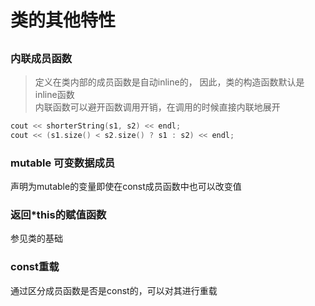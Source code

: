 # 类的其他特性
##
### 内联成员函数
>定义在类内部的成员函数是自动inline的， 因此，类的构造函数默认是inline函数<br>
>内联函数可以避开函数调用开销，在调用的时候直接内联地展开
```cpp
cout << shorterString(s1, s2) << endl;
cout << (s1.size() < s2.size() ? s1 : s2) << endl;
```
### mutable 可变数据成员
声明为mutable的变量即使在const成员函数中也可以改变值

### 返回*this的赋值函数
参见类的基础

### const重载
通过区分成员函数是否是const的，可以对其进行重载